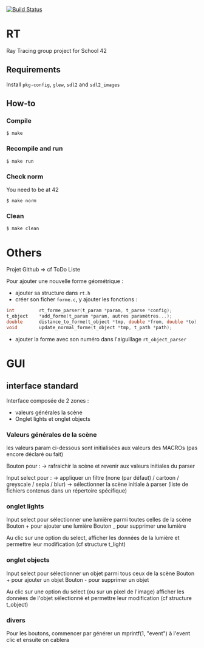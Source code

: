 [![Build Status](https://travis-ci.org/ScandalousMan/RT.svg?branch=master)](https://travis-ci.org/ScandalousMan/RT)
# RT
Ray Tracing group project for School 42

## Requirements
Install `pkg-config`, `glew`, `sdl2` and `sdl2_images`

## How-to

### Compile

```
$ make
```

### Recompile and run

```
$ make run
```

### Check norm

You need to be at 42
```
$ make norm
```

### Clean

```
$ make clean
```

# Others

Projet Github => cf ToDo Liste

Pour ajouter une nouvelle forme géométrique :
- ajouter sa structure dans `rt.h`
- créer son ficher `forme.c`, y ajouter les fonctions :
```c
int         rt_forme_parser(t_param *param, t_parse *config);
t_object    *add_forme(t_param *param, autres paramètres...);
double      distance_to_forme(t_object *tmp, double *from, double *to);
void        update_normal_forme(t_object *tmp, t_path *path);
```
- ajouter la forme avec son numéro dans l'aiguillage `rt_object_parser`

# GUI

## interface standard

Interface composée de 2 zones :
* valeurs générales la scène
* Onglet lights et onglet objects

### Valeurs générales de la scène

les valeurs param ci-dessous sont initialisées aux valeurs des MACROs (pas encore déclaré ou fait)

Bouton pour :
-> rafraichir la scène et revenir aux valeurs initiales du parser

Input select pour :
-> appliquer un filtre (none (par défaut) / cartoon / greyscale / sepia / blur)
-> sélectionner la scène initiale à parser (liste de fichiers contenus dans un répertoire spécifique)

### onglet lights

Input select pour sélectionner une lumière parmi toutes celles de la scène
Bouton + pour ajouter une lumière
Bouton _ pour supprimer une lumière

Au clic sur une option du select,
afficher les données de la lumière et permettre leur modification (cf structure t_light)

### onglet objects

Input select pour sélectionner un objet parmi tous ceux de la scène
Bouton + pour ajouter un objet
Bouton - pour supprimer un objet

Au clic sur une option du select (ou sur un pixel de l'image)
afficher les données de l'objet sélectionné et permettre leur modification (cf structure t_object)

### divers

Pour les boutons, commencer par générer un mprintf(1, "event") à l'event clic et ensuite on cablera
